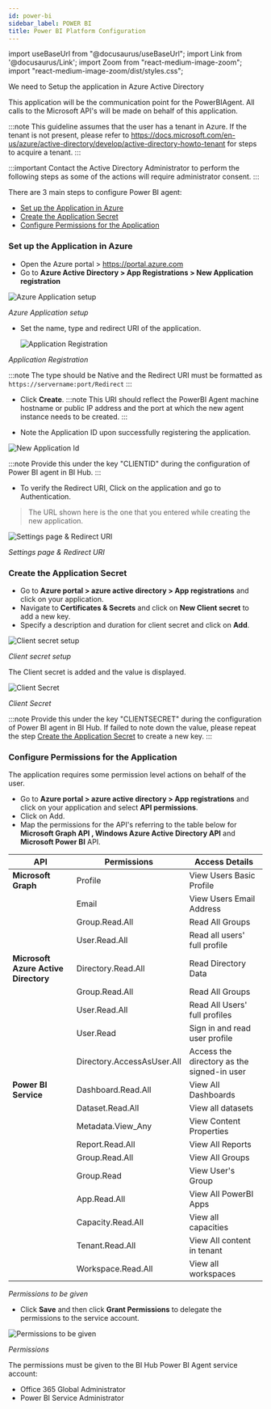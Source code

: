 ```yaml
---
id: power-bi 
sidebar_label: POWER BI 
title: Power BI Platform Configuration
---
```


import useBaseUrl from "@docusaurus/useBaseUrl";
import Link from '@docusaurus/Link';
import Zoom from "react-medium-image-zoom";
import "react-medium-image-zoom/dist/styles.css";

We need to Setup the application in Azure Active Directory 

This application will be the communication point for the PowerBIAgent. All calls to the Microsoft API's will be made on behalf of this application. 

:::note
This guideline assumes that the user has a tenant in Azure. If the tenant is not present, please refer to https://docs.microsoft.com/en-us/azure/active-directory/develop/active-directory-howto-tenant for steps to acquire a tenant.
:::

:::important
Contact the Active Directory Administrator to perform the following steps as some of the actions will require administrator consent.
:::

There are 3 main steps to configure Power BI agent:
- [Set up the Application in Azure](#set-up-the-application-in-azure)
- [Create the Application Secret](#create-the-application-secret)
- [Configure Permissions for the Application](#configure-permissions-for-the-application)

### Set up the Application in Azure
 - Open the Azure portal > https://portal.azure.com
 - Go to **Azure Active Directory > App Registrations > New Application registration**

  <div style={{textAlign: 'center'}}>
  <Zoom>
    <img alt="Azure Application setup" src={useBaseUrl('/doc-images/powerbi/azure-app-setup.png')}/>
  </Zoom>
  </ div>

 *Azure Application setup*

- Set the name, type and redirect URI of the application. 

  <div style={{textAlign: 'center'}}>
  <Zoom>
    <img alt="Application Registration" src={useBaseUrl('/doc-images/powerbi/application-registeration.png')}/>
  </Zoom>
  </ div>

 *Application Registration*

 :::note
 The type should be Native and the Redirect URI must be formatted as `https://servername:port/Redirect` 
 :::

- Click **Create**.
  :::note
  This URI should reflect the PowerBI Agent machine hostname or public IP address and the port at which the new agent instance needs to be created.
  :::

 - Note the Application ID upon successfully registering the application.

  <div style={{textAlign: 'center'}}>
  <Zoom>
      <img alt="New Application Id" src={useBaseUrl('/doc-images/powerbi/new-app-id.png')}/>
  </Zoom>
  </ div>
 
 :::note
 Provide this under the key "CLIENTID" during the configuration of Power BI agent in BI Hub. 
 :::
 - To verify the Redirect URI, Click on the application and go to Authentication. 
 > The URL shown here is the one that you entered while creating the new application. 
 
  <div style={{textAlign: 'center'}}>
   <Zoom>
    <img alt="Settings page & Redirect URI" src={useBaseUrl('/doc-images/powerbi/settings-redirect.png')}/>
   </Zoom>
  </ div>

 *Settings page & Redirect URI*

### Create the Application Secret
   
 - Go to **Azure portal > azure active directory > App registrations** and click on your application.
 - Navigate to **Certificates & Secrets** and click on **New Client secret** to add a new key.
 - Specify a description and duration for client secret and click on **Add**.  
 
  <div style={{textAlign: 'center'}}>
  <Zoom>
    <img alt="Client secret setup" src={useBaseUrl('/doc-images/powerbi/app-key-setup.png')}/>
  </Zoom>
  </ div>

  *Client secret setup*

 The Client secret is added and the value is displayed.

   <div style={{textAlign: 'center'}}>
  <Zoom>
    <img alt="Client Secret" src={useBaseUrl('/doc-images/powerbi/client-secret.png')}/>
  </Zoom>
  </div>

 *Client Secret* 

 :::note
 Provide this under the key "CLIENTSECRET" during the configuration of Power BI agent in BI Hub.
 If failed to note down the value, please repeat the step [Create the Application Secret](#create-the-application-secret) to create a new key.
 :::

### Configure Permissions for the Application

 The application requires some permission level actions on behalf of the user. 
 - Go to **Azure portal > azure active directory > App registrations** and click on your application and select **API permissions**.
 - Click on Add.
 - Map the permissions for the API's referring to the table below for **Microsoft Graph API , Windows Azure Active Directory API** and **Microsoft Power BI** API.

| **API**                              | **Permissions**            | **Access Details**                         |
| ------------------------------------ | -------------------------- | ------------------------------------------ |
| **Microsoft Graph**                  | Profile                    | View Users Basic Profile                   |
|                                      | Email                      | View Users Email Address                   |
|                                      | Group.Read.All             | Read All Groups                            |
|                                      | User.Read.All              | Read all users' full profile               |
| **Microsoft Azure Active Directory** | Directory.Read.All         | Read Directory Data                        |
|                                      | Group.Read.All             | Read All Groups                            |
|                                      | User.Read.All              | Read All Users' full profiles              |
|                                      | User.Read                  | Sign in and read user profile              |
|                                      | Directory.AccessAsUser.All | Access the directory as the signed-in user |
| **Power BI Service**                 | Dashboard.Read.All         | View All Dashboards                        |
|                                      | Dataset.Read.All           | View all datasets                          |
|                                      | Metadata.View_Any          | View Content Properties                    |
|                                      | Report.Read.All            | View All Reports                           |
|                                      | Group.Read.All             | View All Groups                            |
|                                      | Group.Read                 | View User's Group                          |
|                                      | App.Read.All               | View All PowerBI Apps                      |
|                                      | Capacity.Read.All          | View all capacities                        |
|                                      | Tenant.Read.All            | View All content in tenant                 |
|                                      | Workspace.Read.All         | View all workspaces                        |

 *Permissions to be given*

 - Click **Save** and then click **Grant Permissions** to delegate the permissions to the service account.

<div style={{textAlign: 'center'}}>
  <Zoom>
<img alt="Permissions to be given" src={useBaseUrl('/doc-images/powerbi/permissions-consolidated.png')}/>
  </Zoom>
</ div>

  *Permissions*

The permissions must be given to the BI Hub Power BI Agent service account:
- Office 365 Global Administrator
- Power BI Service Administrator
